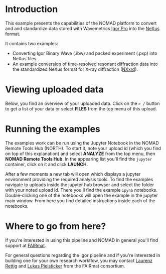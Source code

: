 # Introduction

This example presents the capabilities of the NOMAD platform to convert and and standardize data stored with Wavemetrics [Igor Pro](https://www.wavemetrics.com/) into the [NeXus](https://www.nexusformat.org/) format.

It contains two examples:
- Converting Igor Binary Wave (.ibw) and packed experiment  (.pxp) into NeXus files.
- An example conversion of time-resolved resonant diffraction data into the standardized
NeXus format for X-ray diffraction
([NXxrd](https://fairmat-nfdi.github.io/nexus_definitions/classes/contributed_definitions/NXxrd.html)).

# Viewing uploaded data

Below, you find an overview of your uploaded data.
Click on the `> /` button to get a list of your data or select **FILES** from the top menu of this upload.

# Running the examples

The examples work can be run using the Jupyter Notebook in the NOMAD Remote Tools Hub (NORTH). To start it, note your upload id (which you find on top of this explanation) and select **ANALYZE** from the top menu, then **NOMAD Remote Tools Hub**. In the appearing list you'll find the `jupyter` container, click on it and click **LAUNCH**.

After a few moments a new tab will open which displays a jupyter environment providing the required analysis tools.
To find the examples navigate to uploads inside the jupyter hub browser and select the folder with your noted upload id.
There you'll find the example `ipynb` notebooks.
Double-clicking one of the notebooks will open the example in the jupyter main window.
From here you find detailed instructions inside each of the notebooks.

# Where to go from here?

If you're interested in using this pipeline and NOMAD in general you'll find support at [FAIRmat](https://www.fairmat-nfdi.eu/fairmat/consortium).

For general questions regarding the Igor pipeline and if you're interested in building one for your
own research workflow, you may contact [Laurenz Rettig](https://www.fair-di.eu/fairmat/about-fairmat/team-fairmat) and [Lukas Pielsticker](https://www.fair-di.eu/fairmat/about-fairmat/team-fairmat) from the FAIRmat consortium.
